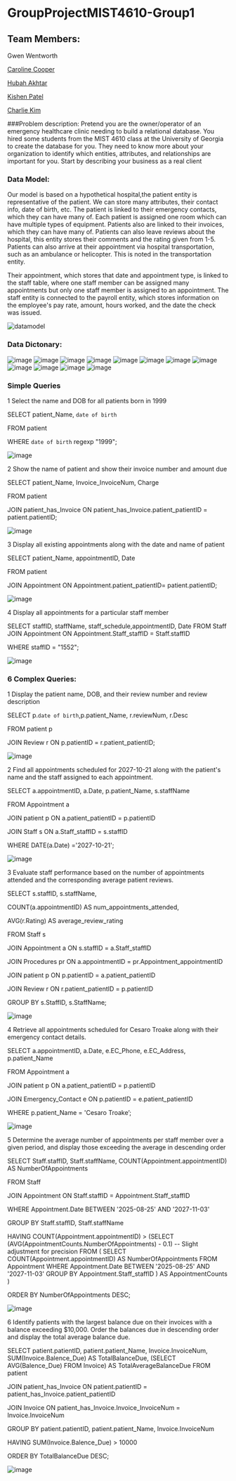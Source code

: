 # GroupProjectMIST4610-Group1

## Team Members: 
Gwen Wentworth

[Caroline Cooper](https://github.com/carolinetcooper6/Group-Project-1)

[Hubah Akhtar]( https://github.com/hubahakhtar/Project1 )

[Kishen Patel]( https://github.com/supersomeone03/Project-1)

[Charlie Kim]( https://github.com/charles8888/Project-1)

###Problem description:
Pretend you are the owner/operator of an emergency healthcare clinic needing to build a relational database. You hired some students from the MIST 4610 class at the University of Georgia 
to create the database for you. They need to know more about your organization to identify which entities, attributes, and relationships are important for you. Start by describing your business as a real client 

### Data Model: 

Our model is based on a hypothetical hospital,the patient entity is representative of the patient. We can store many attributes, their contact info, date of birth, etc. The patient is linked to their emergency contacts, which they can have many of. Each patient is assigned one room which can have multiple types of equipment. Patients also are linked to their invoices, which they can have many of. Patients can also leave reviews about the hospital, this entity stores their comments and the rating given from 1-5. Patients can also arrive at their appointment via hospital transportation, such as an ambulance or helicopter. This is noted in the transportation entity. 

Their appointment, which stores that date and appointment type, is linked to the staff table, where one staff member can be assigned many appointments but only one staff member is assigned to an appointment. The staff entity is connected to the payroll entity, which stores information on the employee's pay rate, amount, hours worked, and the date the check was issued. 

![datamodel](https://github.com/gaw63800/GroupProjectMIST4610-Group1/assets/150155143/6d61a203-e7eb-44c1-b69d-e79b9ccb71cb)

### Data Dictonary: 
![image](https://github.com/gaw63800/GroupProjectMIST4610-Group1/assets/150155143/15c67da6-6599-47a2-8355-4afbd062d3ea)
![image](https://github.com/gaw63800/GroupProjectMIST4610-Group1/assets/150155143/4d762486-5ede-4fe6-9e88-9a26828b9d76)
![image](https://github.com/gaw63800/GroupProjectMIST4610-Group1/assets/150155143/fee98406-80a5-4ec7-bbd9-b5430d5340cc)
![image](https://github.com/gaw63800/GroupProjectMIST4610-Group1/assets/150155143/b972e404-21f1-4767-9573-f8bcbe950986)
![image](https://github.com/gaw63800/GroupProjectMIST4610-Group1/assets/150155143/03b6b069-234e-4803-a1df-62b3094b0299)
![image](https://github.com/gaw63800/GroupProjectMIST4610-Group1/assets/150155143/13131b4d-a442-46a7-88fb-74430e4ec39d)
![image](https://github.com/gaw63800/GroupProjectMIST4610-Group1/assets/150155143/b382de7f-9a7b-4614-91b8-fb4a8b81fa85)
![image](https://github.com/gaw63800/GroupProjectMIST4610-Group1/assets/150155143/4faced4e-b4e5-4e7e-86ff-624f4f99a577)
![image](https://github.com/gaw63800/GroupProjectMIST4610-Group1/assets/150155143/c46a6bd3-81e6-44ba-8a9e-e3ff0875b168)
![image](https://github.com/gaw63800/GroupProjectMIST4610-Group1/assets/150155143/e7e61daf-7935-4fd3-af2e-03f1befffbc8)
![image](https://github.com/gaw63800/GroupProjectMIST4610-Group1/assets/150155143/bf7be95c-6f76-4925-8af8-b38645060699)
![image](https://github.com/gaw63800/GroupProjectMIST4610-Group1/assets/150155143/97904006-042a-4ca2-8c07-1e39e5b536d0)

### Simple Queries 

1 Select the name and DOB for all patients born in 1999 

SELECT patient_Name, `date of birth`  

FROM patient 

WHERE `date of birth` regexp "1999"; 

 ![image](https://github.com/gaw63800/GroupProjectMIST4610-Group1/assets/150155143/a30bf304-ce27-4060-a2e8-479d8457d876)

2 Show the name of patient and show their invoice number and amount due 


SELECT patient_Name, Invoice_InvoiceNum, Charge 

FROM patient 

JOIN patient_has_Invoice ON patient_has_Invoice.patient_patientID = patient.patientID; 

![image](https://github.com/gaw63800/GroupProjectMIST4610-Group1/assets/150155143/a4033758-5b2e-4ca0-9159-c7e4d00fb04b)
 
3 Display all existing appointments along with the date and name of patient 

SELECT patient_Name, appointmentID, Date 

FROM patient 

JOIN Appointment ON Appointment.patient_patientID= patient.patientID; 

 ![image](https://github.com/gaw63800/GroupProjectMIST4610-Group1/assets/150155143/ef536e62-f940-4426-adbf-dbf91f2c95c7)

4 Display all appointments for a particular staff member 

SELECT staffID, staffName, staff_schedule,appointmentID, Date 
FROM Staff 
JOIN Appointment ON Appointment.Staff_staffID = Staff.staffID 

WHERE staffID = "1552"; 

![image](https://github.com/gaw63800/GroupProjectMIST4610-Group1/assets/150155143/c7d6b85c-0274-420a-a4b7-6154daf814bf)

### 6 Complex Queries: 

1 Display the patient name, DOB, and their review number and review description 

SELECT p.`date of birth`,p.patient_Name, r.reviewNum, r.Desc 

FROM patient p 

JOIN Review r ON p.patientID = r.patient_patientID; 

 ![image](https://github.com/gaw63800/GroupProjectMIST4610-Group1/assets/150155143/fc50f224-b85e-40c2-9b25-7ae5d94ff579)

2 Find all appointments scheduled for 2027-10-21 along with the patient's name and the staff assigned to each appointment. 

SELECT a.appointmentID, a.Date, p.patient_Name, s.staffName 

FROM Appointment a 

JOIN patient p ON a.patient_patientID = p.patientID 

JOIN Staff s ON a.Staff_staffID = s.staffID 

WHERE DATE(a.Date) ='2027-10-21'; 

![image](https://github.com/gaw63800/GroupProjectMIST4610-Group1/assets/150155143/1ea334c9-3241-4106-8c8b-55614b81df16)

3 Evaluate staff performance based on the number of appointments attended and the corresponding average patient reviews. 

SELECT s.staffID, s.staffName,   

COUNT(a.appointmentID) AS num_appointments_attended,  

AVG(r.Rating) AS average_review_rating 

FROM Staff s 

JOIN Appointment a ON s.staffID = a.Staff_staffID 

JOIN Procedures pr ON a.appointmentID = pr.Appointment_appointmentID 

JOIN patient p ON p.patientID = a.patient_patientID 

JOIN Review r ON r.patient_patientID = p.patientID 

GROUP BY s.StaffID, s.StaffName; 
 
![image](https://github.com/gaw63800/GroupProjectMIST4610-Group1/assets/150155143/d6732138-83be-4fe5-884b-d13f5b938255)

4 Retrieve all appointments scheduled for Cesaro Troake along with their emergency contact details.  

SELECT a.appointmentID, a.Date, e.EC_Phone, e.EC_Address, p.patient_Name 

FROM Appointment a 

JOIN patient p ON a.patient_patientID = p.patientID 

JOIN Emergency_Contact e ON p.patientID = e.patient_patientID 

WHERE p.patient_Name = 'Cesaro Troake’; 

![image](https://github.com/gaw63800/GroupProjectMIST4610-Group1/assets/150155143/fc638be6-d467-4e33-827f-1f8733387399)

5 Determine the average number of appointments per staff member over a given period, and display those exceeding the average in descending order 

SELECT Staff.staffID, Staff.staffName, COUNT(Appointment.appointmentID) AS NumberOfAppointments 

FROM Staff 

JOIN Appointment ON Staff.staffID = Appointment.Staff_staffID 

WHERE Appointment.Date BETWEEN '2025-08-25' AND '2027-11-03' 

GROUP BY Staff.staffID, Staff.staffName 

HAVING COUNT(Appointment.appointmentID) > (SELECT (AVG(AppointmentCounts.NumberOfAppointments) - 0.1) -- Slight adjustment for precision FROM ( 
SELECT COUNT(Appointment.appointmentID) AS NumberOfAppointments 
FROM Appointment 
 WHERE Appointment.Date BETWEEN '2025-08-25' AND '2027-11-03' 
GROUP BY Appointment.Staff_staffID 
) AS AppointmentCounts  ) 

ORDER BY NumberOfAppointments DESC; 
 
![image](https://github.com/gaw63800/GroupProjectMIST4610-Group1/assets/150155143/c4e4e684-f062-4270-b7c8-56bbf45ff12a)

6 Identify patients with the largest balance due on their invoices with a balance exceeding $10,000. Order the balances due in descending order and display the total average balance due. 


SELECT patient.patientID, patient.patient_Name, Invoice.InvoiceNum, SUM(Invoice.Balence_Due) AS TotalBalanceDue, 
(SELECT AVG(Balence_Due) FROM Invoice) AS TotalAverageBalanceDue 
FROM patient 

JOIN patient_has_Invoice ON patient.patientID = patient_has_Invoice.patient_patientID 

JOIN Invoice ON patient_has_Invoice.Invoice_InvoiceNum = Invoice.InvoiceNum 

GROUP BY patient.patientID, patient.patient_Name, Invoice.InvoiceNum 

HAVING SUM(Invoice.Balence_Due) > 10000 

ORDER BY TotalBalanceDue DESC; 

![image](https://github.com/gaw63800/GroupProjectMIST4610-Group1/assets/150155143/6237059d-e165-4e0f-a1aa-d58288e70a7e)





